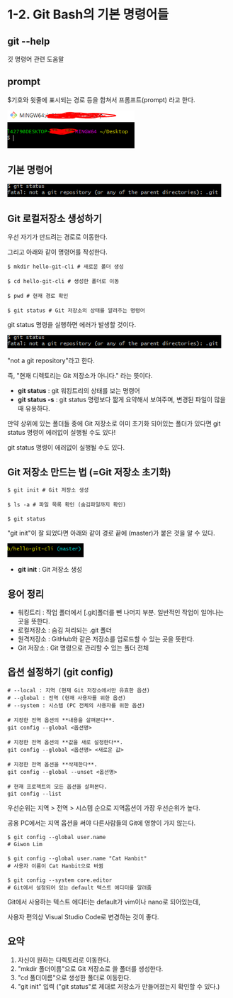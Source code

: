 # 1-2. Git Bash의 기본 명령어들

## git --help

깃 명령어 관련 도움말

## prompt

\$기호와 윗줄에 표시되는 경로 등을 합쳐서 프롬프트(prompt) 라고 한다.

![git-1-2-1](/images/TIL/Git/git-1-2-1.png)

## 기본 명령어

![git-1-2-2](/images/TIL/Git/git-1-2-2.png)

## Git 로컬저장소 생성하기

우선 자기가 만드려는 경로로 이동한다.

그리고 아래와 같이 명령어를 작성한다.

```shell
$ mkdir hello-git-cli # 새로운 폴더 생성

$ cd hello-git-cli # 생성한 폴더로 이동

$ pwd # 현재 경로 확인

$ git status # Git 저장소의 상태를 알려주는 명령어

```

git status 명령을 실행하면 에러가 발생할 것이다.

![git-1-2-3](/images/TIL/Git/git-1-2-3.png)

"not a git repository"라고 한다.

즉, "현재 디렉토리는 Git 저장소가 아니다." 라는 뜻이다.

- **git status** : git 워킹트리의 상태를 보는 명령어
- **git status -s** : git status 명령보다 짧게 요약해서 보여주며, 변경된 파일이 많을 때 유용하다.

만약 상위에 있는 폴더들 중에 Git 저장소로 이미 초기화 되어있는 폴더가 있다면 git status 명령이 에러없이 실행될 수도 있다!

git status 명령이 에러없이 실행될 수도 있다.

## Git 저장소 만드는 법 (=Git 저장소 초기화)

```shell
$ git init # Git 저장소 생성

$ ls -a # 파일 목록 확인 (숨김파일까지 확인)

$ git status
```

"git init"이 잘 되었다면 아래와 같이 경로 끝에 (master)가 붙은 것을 알 수 있다.


![git-1-2-4](/images/TIL/Git/git-1-2-4.png)


- **git init** : Git 저장소 생성

## 용어 정리

- 워킹트리 : 작업 폴더에서 [.git]폴더를 뺀 나머지 부분. 일반적인 작업이 일어나는 곳을 뜻한다.
- 로컬저장소 : 숨김 처리되는 .git 폴더
- 원격저장소 : GitHub와 같은 저장소를 업로드할 수 있는 곳을 뜻한다.
- Git 저장소 : Git 명령으로 관리할 수 있는 폴더 전체

## 옵션 설정하기 (git config)

```shell
# --local : 지역 (현재 Git 저장소에서만 유효한 옵션)
# --global : 전역 (현재 사용자를 위한 옵션)
# --system : 시스템 (PC 전체의 사용자를 위한 옵션)

# 지정한 전역 옵션의 **내용을 살펴본다**.
git config --global <옵션명>

# 지정한 전역 옵션의 **값을 새로 설정한다**.
git config --global <옵션명> <새로운 값>

# 지정한 전역 옵션을 **삭제한다**.
git config --global --unset <옵션명>

# 현재 프로젝트의 모든 옵션을 살펴본다.
git config --list
```

우선순위는 지역 > 전역 > 시스템 순으로 지역옵션이 가장 우선순위가 높다.

공용 PC에서는 지역 옵션을 써야 다른사람들의 Git에 영향이 가지 않는다.

```shell
$ git config --global user.name
# Giwon Lim

$ git config --global user.name "Cat Hanbit"
# 사용자 이름이 Cat Hanbit으로 바뀜

$ git config --system core.editor
# Git에서 설정되어 있는 default 텍스트 에디터를 알려줌
```

Git에서 사용하는 텍스트 에디터는 default가 vim이나 nano로 되어있는데,

사용자 편의상 Visual Studio Code로 변경하는 것이 좋다.

## 요약

1. 자신이 원하는 디렉토리로 이동한다.
2. "mkdir 폴더이름"으로 Git 저장소로 쓸 폴더를 생성한다.
3. "cd 폴더이름"으로 생성한 폴더로 이동한다.
4. "git init" 입력 ("git status"로 제대로 저장소가 만들어졌는지 확인할 수 있다.)
